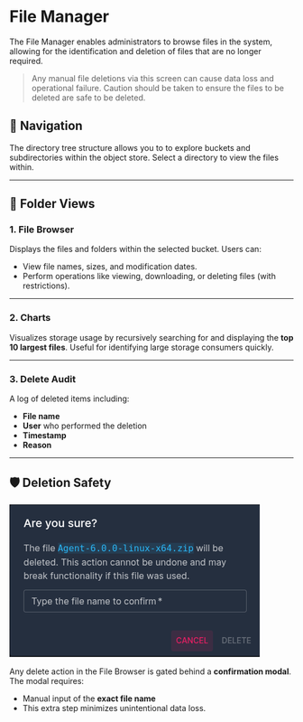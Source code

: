 # File Manager

The File Manager enables administrators to browse files in the system, allowing for the identification and deletion of files that are no longer required.

> Any manual file deletions via this screen can cause data loss and operational failure. Caution should be taken to ensure the files to be deleted are safe to be deleted.

## 📁 Navigation

The directory tree structure allows you to to explore buckets and subdirectories within the object store. Select a directory to view the files within.

---

## 📂 Folder Views

### 1. **File Browser**
Displays the files and folders within the selected bucket. Users can:

- View file names, sizes, and modification dates.
- Perform operations like viewing, downloading, or deleting files (with restrictions).

---

### 2. **Charts**
Visualizes storage usage by recursively searching for and displaying the **top 10 largest files**. Useful for identifying large storage consumers quickly.

---

### 3. **Delete Audit**
A log of deleted items including:

- **File name**
- **User** who performed the deletion
- **Timestamp**
- **Reason**

---

## 🛡️ Deletion Safety

![File Delete Confirmation](/src/assets/file-manager-confirm-delete.png)

Any delete action in the File Browser is gated behind a **confirmation modal**. The modal requires:

- Manual input of the **exact file name**
- This extra step minimizes unintentional data loss.

